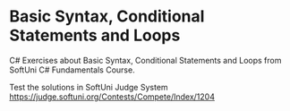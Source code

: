 # Basic Syntax, Conditional Statements and Loops 

C# Exercises about Basic Syntax, Conditional Statements and Loops from SoftUni C# Fundamentals Course.

Test the solutions in SoftUni Judge System https://judge.softuni.org/Contests/Compete/Index/1204
